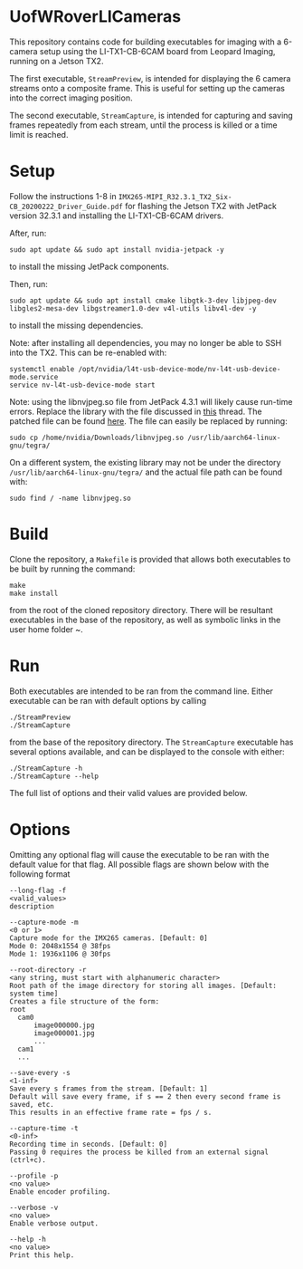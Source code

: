# UofWRoverLICameras
This repository contains code for building executables for imaging with a 6-camera setup using the LI-TX1-CB-6CAM board from Leopard Imaging, running on a Jetson TX2.

The first executable, `StreamPreview`, is intended for displaying the 6 camera streams onto a composite frame. This is useful for setting up the cameras into the correct imaging position.

The second executable, `StreamCapture`, is intended for capturing and saving frames repeatedly from each stream, until the process is killed or a time limit is reached.

# Setup
Follow the instructions 1-8 in `IMX265-MIPI_R32.3.1_TX2_Six-CB_20200222_Driver_Guide.pdf` for flashing the Jetson TX2 with JetPack version 32.3.1 and installing the LI-TX1-CB-6CAM drivers.

After, run:
```
sudo apt update && sudo apt install nvidia-jetpack -y
```
to install the missing JetPack components.

Then, run:
```
sudo apt update && sudo apt install cmake libgtk-3-dev libjpeg-dev libgles2-mesa-dev libgstreamer1.0-dev v4l-utils libv4l-dev -y
```
to install the missing dependencies.

Note: after installing all dependencies, you may no longer be able to SSH into the TX2. This can be re-enabled with:
```
systemctl enable /opt/nvidia/l4t-usb-device-mode/nv-l4t-usb-device-mode.service
service nv-l4t-usb-device-mode start
```

Note: using the libnvjpeg.so file from JetPack 4.3.1 will likely cause run-time errors. Replace the library with the file discussed in [this](https://forums.developer.nvidia.com/t/streaming-using-jpegenc-halts-after-a-short-delay/109924/5) thread. The patched file can be found [here](https://forums.developer.nvidia.com/uploads/short-url/lG7SzRLCUvmzaEwNGw3jtMbH0YI.zip). The file can easily be replaced by running:
```
sudo cp /home/nvidia/Downloads/libnvjpeg.so /usr/lib/aarch64-linux-gnu/tegra/
```
On a different system, the existing library may not be under the directory `/usr/lib/aarch64-linux-gnu/tegra/` and the actual file path can be found with:
```
sudo find / -name libnvjpeg.so
```

# Build
Clone the repository, a `Makefile` is provided that allows both executables to be built by running the command:
```
make
make install
```
from the root of the cloned repository directory. There will be resultant executables in the base of the repository, as well as symbolic links in the user home folder ~.

# Run
Both executables are intended to be ran from the command line. Either executable can be ran with default options by calling
```
./StreamPreview
./StreamCapture
```
from the base of the repository directory. The `StreamCapture` executable has several options available, and can be displayed to the console with either:
```
./StreamCapture -h
./StreamCapture --help
```
The full list of options and their valid values are provided below.

# Options
Omitting any optional flag will cause the executable to be ran with the default value for that flag. All possible flags are shown below with the following format
```
--long-flag -f
<valid_values>
description
```

```
--capture-mode -m 
<0 or 1>
Capture mode for the IMX265 cameras. [Default: 0]
Mode 0: 2048x1554 @ 38fps
Mode 1: 1936x1106 @ 30fps

--root-directory -r
<any string, must start with alphanumeric character>
Root path of the image directory for storing all images. [Default: system time]
Creates a file structure of the form:
root
  cam0
      image000000.jpg
      image000001.jpg
      ...
  cam1
  ...

--save-every -s
<1-inf>
Save every s frames from the stream. [Default: 1]
Default will save every frame, if s == 2 then every second frame is saved, etc.
This results in an effective frame rate = fps / s.

--capture-time -t
<0-inf>
Recording time in seconds. [Default: 0]
Passing 0 requires the process be killed from an external signal (ctrl+c).

--profile -p
<no value>
Enable encoder profiling.

--verbose -v
<no value>
Enable verbose output.

--help -h
<no value>
Print this help.
```


